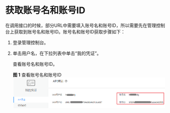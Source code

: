 # 获取账号名和账号ID<a name="ZH-CN_TOPIC_0171829433"></a>

在调用接口的时候，部分URL中需要填入账号名和账号ID，所以需要先在管理控制台上获取到账号名和账号ID。账号名和账号ID获取步骤如下：

1.  登录管理控制台。
2.  单击用户名，在下拉列表中单击“我的凭证”。

    查看账号名和账号ID。

    **图 1**  查看账号名和账号ID<a name="zh-cn_topic_0149283295_fig20681143518494"></a>  
    ![](figures/查看账号名和账号ID.png "查看账号名和账号ID")


